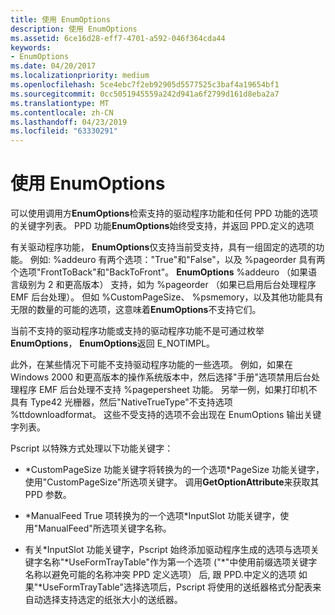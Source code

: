 ```yaml
---
title: 使用 EnumOptions
description: 使用 EnumOptions
ms.assetid: 6ce16d28-eff7-4701-a592-046f364cda44
keywords:
- EnumOptions
ms.date: 04/20/2017
ms.localizationpriority: medium
ms.openlocfilehash: 5ce4ebc7f2eb92905d5577525c3baf4a19654bf1
ms.sourcegitcommit: 0cc5051945559a242d941a6f2799d161d8eba2a7
ms.translationtype: MT
ms.contentlocale: zh-CN
ms.lasthandoff: 04/23/2019
ms.locfileid: "63330291"
---
```

# <a name="using-enumoptions"></a>使用 EnumOptions





可以使用调用方**EnumOptions**检索支持的驱动程序功能和任何 PPD 功能的选项的关键字列表。 PPD 功能**EnumOptions**始终受支持，并返回 PPD.定义的选项

有关驱动程序功能， **EnumOptions**仅支持当前受支持，具有一组固定的选项的功能。 例如: %addeuro 有两个选项："True"和"False"，以及 %pageorder 具有两个选项"FrontToBack"和"BackToFront"。 **EnumOptions** %addeuro （如果语言级别为 2 和更高版本） 支持，如为 %pageorder （如果已启用后台处理程序 EMF 后台处理）。 但如 %CustomPageSize、 %psmemory，以及其他功能具有无限的数量的可能的选项，这意味着**EnumOptions**不支持它们。

当前不支持的驱动程序功能或支持的驱动程序功能不是可通过枚举**EnumOptions**， **EnumOptions**返回 E\_NOTIMPL。

此外，在某些情况下可能不支持驱动程序功能的一些选项。 例如，如果在 Windows 2000 和更高版本的操作系统版本中，然后选择"手册"选项禁用后台处理程序 EMF 后台处理不支持 %pagepersheet 功能。 另举一例，如果打印机不具有 Type42 光栅器，然后"NativeTrueType"不支持选项 %ttdownloadformat。 这些不受支持的选项不会出现在 EnumOptions 输出关键字列表。

Pscript 以特殊方式处理以下功能关键字：

-   \*CustomPageSize 功能关键字将转换为的一个选项\*PageSize 功能关键字，使用"CustomPageSize"所选项关键字。 调用**GetOptionAttribute**来获取其 PPD 参数。

-   \*ManualFeed True 项转换为的一个选项\*InputSlot 功能关键字，使用"ManualFeed"所选项关键字名称。

-   有关\*InputSlot 功能关键字，Pscript 始终添加驱动程序生成的选项与选项关键字名称"\*UseFormTrayTable"作为第一个选项 ("\*"中使用前缀选项关键字名称以避免可能的名称冲突 PPD 定义选项） 后, 跟 PPD.中定义的选项 如果"\*UseFormTrayTable"选择选项后，Pscript 将使用的送纸器格式分配表来自动选择支持选定的纸张大小的送纸器。

 

 




